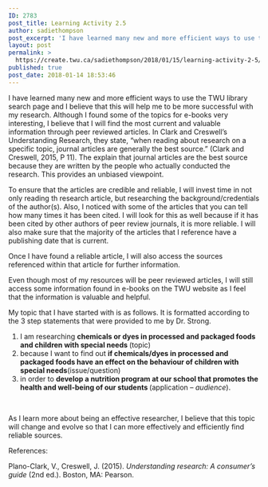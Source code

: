 ```yaml
---
ID: 2783
post_title: Learning Activity 2.5
author: sadiethompson
post_excerpt: 'I have learned many new and more efficient ways to use the TWU library search page and I believe that this will help me to be more successful with my research. Although I found some of the topics for e-books very interesting, I believe that I will find the most current and valuable information through &hellip; <p><a href="https://create.twu.ca/sadiethompson/2018/01/15/learning-activity-2-5/">Continue reading<span> "Learning Activity 2.5"</span></a></p>'
layout: post
permalink: >
  https://create.twu.ca/sadiethompson/2018/01/15/learning-activity-2-5/
published: true
post_date: 2018-01-14 18:53:46
---
```

<p><span style="font-weight: 400">I have learned many new and more efficient ways to use the TWU library search page and I believe that this will help me to be more successful with my research. Although I found some of the topics for e-books very interesting, I believe that I will find the most current and valuable information through peer reviewed articles. In Clark and Creswell’s Understanding Research, they state, “when reading about research on a specific topic, journal articles are generally the best source.” (Clark and Creswell, 2015, P 11). The explain that journal articles are the best source because they are written by the people who actually conducted the research. This provides an unbiased viewpoint. </span></p>
<p><span style="font-weight: 400">To ensure that the articles are credible and reliable, I will invest time in not only reading th research article, but researching the background/credentials of the author(s). Also, I noticed with some of the articles that you can tell how many times it has been cited. I will look for this as well because if it has been cited by other authors of peer review journals, it is more reliable. I will also make sure that the majority of the articles that I reference have a publishing date that is current.</span></p>
<p><span style="font-weight: 400">Once I have found a reliable article, I will also access the sources referenced within that article for further information. </span></p>
<p><span style="font-weight: 400">Even though most of my resources will be peer reviewed articles, I will still access some information found in e-books on the TWU website as I feel that the information is valuable and helpful. </span></p>
<p><span style="font-weight: 400">My topic that I have started with is as follows. It is formatted according to the 3 step statements that were provided to me by Dr. Strong.</span></p>
<ol>
<li style="font-weight: 400"><span style="font-weight: 400">I am researching </span><b>chemicals or dyes in processed and packaged foods and children with special needs </b><span style="font-weight: 400">(topic)</span></li>
<li style="font-weight: 400"><span style="font-weight: 400">because I want to find out </span><b>if chemicals/dyes in processed and packaged foods have an effect on the behaviour of children with special needs</b><span style="font-weight: 400">(issue/question)</span></li>
<li style="font-weight: 400"><span style="font-weight: 400">in order to </span><b>develop a nutrition program at our school that promotes the health and well-being of our students </b><span style="font-weight: 400">(application &#8211; </span><i><span style="font-weight: 400">audience</span></i><span style="font-weight: 400">).</span></li>
</ol>
<p><span style="font-weight: 400">  </span></p>
<p><span style="font-weight: 400">As I learn more about being an effective researcher, I believe that this topic will change and evolve so that I can more effectively and efficiently find reliable sources. </span></p>
<p><span style="font-weight: 400">References:</span></p>
<p><span style="font-weight: 400">Plano-Clark, V., Creswell, J. (2015). </span><i><span style="font-weight: 400">Understanding research: A consumer’s guide</span></i><span style="font-weight: 400"> (2nd ed.). Boston, MA: Pearson.</span></p>